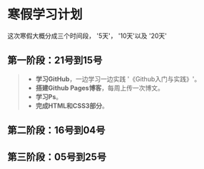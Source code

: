 # 寒假学习计划

这次寒假大概分成三个时间段， '5天'， '10天'以及 '20天'


## 第一阶段：**21号到15号**

> * **学习GitHub**，一边学习一边实践 '《Github入门与实践》'。
> * **搭建Github Pages博客**，每周上传一次博文。
> * **学习Ps**。
> * **完成HTML和CSS3部分**。


## 第二阶段：**16号到04号**


## 第三阶段：**05号到25号**

